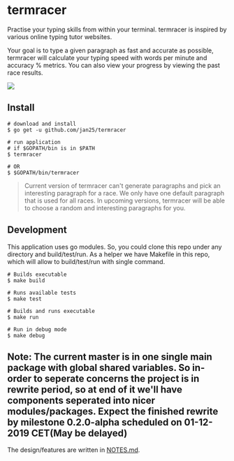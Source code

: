 # termracer
Practise your typing skills from within your terminal. termracer is inspired by various online typing tutor websites.

Your goal is to type a given paragraph as fast and accurate as possible, termracer will calculate your typing speed with words per minute and accuracy % metrics. You can also view your progress by viewing the past race results.

![](https://github.com/jan25/termracer/blob/master/example.gif)

## Install

```
# download and install
$ go get -u github.com/jan25/termracer

# run application
# if $GOPATH/bin is in $PATH
$ termracer

# OR
$ $GOPATH/bin/termracer
```

> Current version of termracer can't generate paragraphs and pick an interesting paragraph for a race. We only have one default paragraph that is used for all races. In upcoming versions, termracer will be able to choose a random and interesting paragraphs for you.

## Development
This application uses go modules. So, you could clone this repo under any
directory and build/test/run. As a helper we have Makefile in this repo, which will allow to build/test/run with single
command.
```
# Builds executable
$ make build

# Runs available tests
$ make test

# Builds and runs executable
$ make run

# Run in debug mode
$ make debug
```

## Note: The current master is in one single main package with global shared variables. So in-order to seperate concerns the project is in rewrite period, so at end of it we'll have components seperated into nicer modules/packages. Expect the finished rewrite by milestone 0.2.0-alpha scheduled on 01-12-2019 CET(May be delayed)

The design/features are written in [NOTES.md](https://github.com/jan25/termracer/blob/master/NOTES.md).